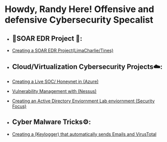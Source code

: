 <h1>Howdy, Randy Here! Offensive and defensive Cybersecurity Specalist <br/></a></h1>



- <h2> 👾SOAR EDR Project 👾:</h2>

- [Creating a SOAR EDR Project(LimaCharlie/Tines)](https://github.com/RandyGeorgeRKG/-Blue-Cloud-Soc)
  
- <h2> Cloud/Virtualization Cybersecurity Projects☁️:</h2>
 
- [Creating a Live SOC/ Honeynet in (Azure)](https://github.com/RandyGeorgeRKG/-Blue-Cloud-Soc)


  
- [Vulnerability Management with (Nessus)](https://github.com/RandyGeorgeRKG/Vulnerability-Management-)

- [Creating an Active Directory Enviornment Lab enviornment (Security Focus)](https://github.com/RandyGeorgeRKG/Active-Directory-Security/blob/main/README.md)



- <h2> Cyber Malware Tricks⚙️:</h2>
- [Creating a (Keylogger) that automatically sends Emails and VirusTotal](https://github.com/RandyGeorgeRKG/KeyloggerProject/blob/main/README.md)






